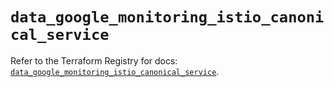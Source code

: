 # `data_google_monitoring_istio_canonical_service`

Refer to the Terraform Registry for docs: [`data_google_monitoring_istio_canonical_service`](https://registry.terraform.io/providers/hashicorp/google/6.45.0/docs/data-sources/monitoring_istio_canonical_service).
